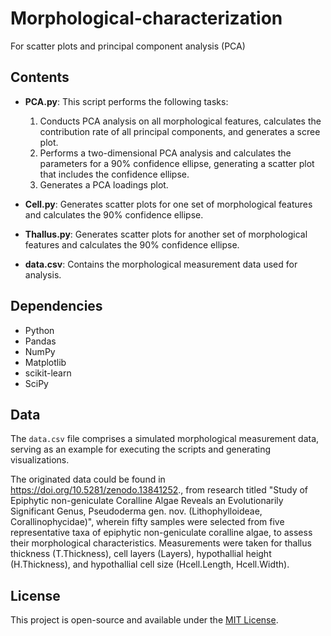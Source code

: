 # Morphological-characterization
For scatter plots and principal component analysis (PCA)

## Contents

- **PCA.py**: This script performs the following tasks:
  1. Conducts PCA analysis on all morphological features, calculates the contribution rate of all principal components, and generates a scree plot.
  2. Performs a two-dimensional PCA analysis and calculates the parameters for a 90% confidence ellipse, generating a scatter plot that includes the confidence ellipse.
  3. Generates a PCA loadings plot.

- **Cell.py**: Generates scatter plots for one set of morphological features and calculates the 90% confidence ellipse.

- **Thallus.py**: Generates scatter plots for another set of morphological features and calculates the 90% confidence ellipse.

- **data.csv**: Contains the morphological measurement data used for analysis.

## Dependencies

- Python
- Pandas
- NumPy
- Matplotlib
- scikit-learn
- SciPy

## Data

The `data.csv` file comprises a simulated morphological measurement data, serving as an example for executing the scripts and generating visualizations.

The originated data could be found in https://doi.org/10.5281/zenodo.13841252., from research titled "Study of Epiphytic non-geniculate Coralline Algae Reveals an Evolutionarily Significant Genus, Pseudoderma gen. nov. (Lithophylloideae, Corallinophycidae)", wherein fifty samples were selected from five representative taxa of epiphytic non-geniculate coralline algae, to assess their morphological characteristics. Measurements were taken for thallus thickness (T.Thickness), cell layers (Layers), hypothallial height (H.Thickness), and hypothallial cell size (Hcell.Length, Hcell.Width). 

## License

This project is open-source and available under the [MIT License](LICENSE).
